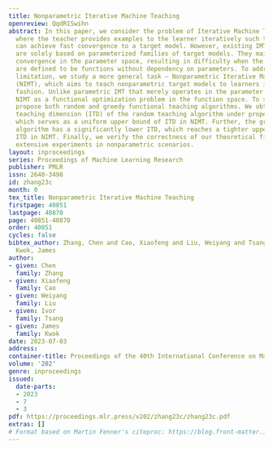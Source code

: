 ```yaml
---
title: Nonparametric Iterative Machine Teaching
openreview: QqdRISwihn
abstract: In this paper, we consider the problem of Iterative Machine Teaching (IMT),
  where the teacher provides examples to the learner iteratively such that the learner
  can achieve fast convergence to a target model. However, existing IMT algorithms
  are solely based on parameterized families of target models. They mainly focus on
  convergence in the parameter space, resulting in difficulty when the target models
  are defined to be functions without dependency on parameters. To address such a
  limitation, we study a more general task – Nonparametric Iterative Machine Teaching
  (NIMT), which aims to teach nonparametric target models to learners in an iterative
  fashion. Unlike parametric IMT that merely operates in the parameter space, we cast
  NIMT as a functional optimization problem in the function space. To solve it, we
  propose both random and greedy functional teaching algorithms. We obtain the iterative
  teaching dimension (ITD) of the random teaching algorithm under proper assumptions,
  which serves as a uniform upper bound of ITD in NIMT. Further, the greedy teaching
  algorithm has a significantly lower ITD, which reaches a tighter upper bound of
  ITD in NIMT. Finally, we verify the correctness of our theoretical findings with
  extensive experiments in nonparametric scenarios.
layout: inproceedings
series: Proceedings of Machine Learning Research
publisher: PMLR
issn: 2640-3498
id: zhang23c
month: 0
tex_title: Nonparametric Iterative Machine Teaching
firstpage: 40851
lastpage: 40870
page: 40851-40870
order: 40851
cycles: false
bibtex_author: Zhang, Chen and Cao, Xiaofeng and Liu, Weiyang and Tsang, Ivor and
  Kwok, James
author:
- given: Chen
  family: Zhang
- given: Xiaofeng
  family: Cao
- given: Weiyang
  family: Liu
- given: Ivor
  family: Tsang
- given: James
  family: Kwok
date: 2023-07-03
address: 
container-title: Proceedings of the 40th International Conference on Machine Learning
volume: '202'
genre: inproceedings
issued:
  date-parts:
  - 2023
  - 7
  - 3
pdf: https://proceedings.mlr.press/v202/zhang23c/zhang23c.pdf
extras: []
# Format based on Martin Fenner's citeproc: https://blog.front-matter.io/posts/citeproc-yaml-for-bibliographies/
---
```

